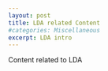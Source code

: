 ```yaml
---
layout: post
title: LDA related Content
#categories: Miscellaneous
excerpt: LDA intro
---
```


Content related to LDA
